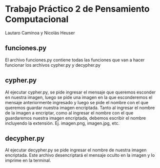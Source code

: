 # Trabajo Práctico 2 de Pensamiento Computacional
Lautaro Caminoa y Nicolás Heuser

## funciones.py
El archivo funciones.py contiene todas las funciones que van a hacer funcionar los archivos cypher.py y decypher.py

## cypher.py
Al ejecutar cypher.py, se pide ingresar el mensaje que queremos esconder en nuestra imagen, luego se pide una imagen en la que esconderemos el mensaje anteriormente
ingresado y luego se pide el nombre con el que queremos guardar nuestra imagen encriptada.
Tanto al ingresar el nombre de la imagen a encriptar, como al ingresar el nombre con el que guardaremos nuestra imagen encriptada, debemos escribir el nombre incluyendo
la extensión. Ej. imagen.png, imagen.jpg, etc.

## decypher.py
Al ejecutar decypher.py se pide ingresar el nombre de nuestra imagen encriptada. Este archivo desencriptará el mensaje oculto en la imagen y lo imprime en la terminal.
